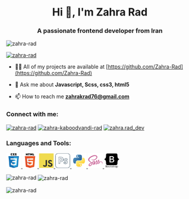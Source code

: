 <h1 align="center">Hi 👋, I'm Zahra Rad</h1>
<h3 align="center">A passionate frontend developer from Iran</h3>

<p align="left"> <img src="https://komarev.com/ghpvc/?username=zahra-rad&label=Profile%20views&color=0e75b6&style=flat" alt="zahra-rad" /> </p>

<p align="left"> <a href="https://github.com/ryo-ma/github-profile-trophy"><img src="https://github-profile-trophy.vercel.app/?username=zahra-rad" alt="zahra-rad" /></a> </p>

- 👨‍💻 All of my projects are available at [https://github.com/Zahra-Rad](https://github.com/Zahra-Rad)

- 💬 Ask me about **Javascript, Scss, css3, html5**

- 📫 How to reach me **zahrakrad76@gmail.com**

<h3 align="left">Connect with me:</h3>
<p align="left">
<a href="https://codepen.io/zahra-rad" target="blank"><img align="center" src="https://raw.githubusercontent.com/rahuldkjain/github-profile-readme-generator/master/src/images/icons/Social/codepen.svg" alt="zahra-rad" height="30" width="40" /></a>
<a href="https://linkedin.com/in/zahra-kaboodvandi-rad" target="blank"><img align="center" src="https://raw.githubusercontent.com/rahuldkjain/github-profile-readme-generator/master/src/images/icons/Social/linked-in-alt.svg" alt="zahra-kaboodvandi-rad" height="30" width="40" /></a>
<a href="https://instagram.com/zahra.rad_dev" target="blank"><img align="center" src="https://raw.githubusercontent.com/rahuldkjain/github-profile-readme-generator/master/src/images/icons/Social/instagram.svg" alt="zahra.rad_dev" height="30" width="40" /></a>
</p>

<h3 align="left">Languages and Tools:</h3>
<p align="left"> <a href="https://www.w3schools.com/css/" target="_blank" rel="noreferrer"> <img src="https://raw.githubusercontent.com/devicons/devicon/master/icons/css3/css3-original-wordmark.svg" alt="css3" width="40" height="40"/> </a> <a href="https://www.w3.org/html/" target="_blank" rel="noreferrer"> <img src="https://raw.githubusercontent.com/devicons/devicon/master/icons/html5/html5-original-wordmark.svg" alt="html5" width="40" height="40"/> </a> <a href="https://developer.mozilla.org/en-US/docs/Web/JavaScript" target="_blank" rel="noreferrer"> <img src="https://raw.githubusercontent.com/devicons/devicon/master/icons/javascript/javascript-original.svg" alt="javascript" width="40" height="40"/> </a> <a href="https://www.photoshop.com/en" target="_blank" rel="noreferrer"> <img src="https://raw.githubusercontent.com/devicons/devicon/master/icons/photoshop/photoshop-line.svg" alt="photoshop" width="40" height="40"/> </a> <a href="https://www.python.org" target="_blank" rel="noreferrer"> <img src="https://raw.githubusercontent.com/devicons/devicon/master/icons/python/python-original.svg" alt="python" width="40" height="40"/> </a> <a href="https://sass-lang.com" target="_blank" rel="noreferrer"> <img src="https://raw.githubusercontent.com/devicons/devicon/master/icons/sass/sass-original.svg" alt="sass" width="40" height="40"/> </a> <a href="https://getbootstrap.com" target="_blank" rel="noreferrer"> <img src="https://raw.githubusercontent.com/devicons/devicon/master/icons/bootstrap/bootstrap-plain-wordmark.svg" alt="bootstrap" width="40" height="40"/> </a> </p>

<p><img align="left" src="https://github-readme-stats.vercel.app/api/top-langs?username=zahra-rad&show_icons=true&locale=en&layout=compact" alt="zahra-rad" /></p>

<p>&nbsp;<img align="center" src="https://github-readme-stats.vercel.app/api?username=zahra-rad&show_icons=true&locale=en" alt="zahra-rad" /></p>

<p><img align="center" src="https://github-readme-streak-stats.herokuapp.com/?user=zahra-rad&" alt="zahra-rad" /></p>
